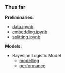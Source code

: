 <br>

### Thus far

**Preliminaries:**
* <a href="https://colab.research.google.com/github/exhypotheses/risk/blob/develop/notebooks/data.ipynb" target="_blank">data.ipynb</a>
* [embedding.ipynb](https://colab.research.google.com/github/exhypotheses/risk/blob/develop/notebooks/embedding.ipynb)
* [splitting.ipynb](https://colab.research.google.com/github/exhypotheses/risk/blob/develop/notebooks/splitting.ipynb)


**Models:**
* Bayesian Logistic Model
  * [modelling](https://colab.research.google.com/github/exhypotheses/risk/blob/develop/notebooks/logistic.ipynb)
  * [performance](https://colab.research.google.com/github/exhypotheses/risk/blob/develop/notebooks/performance.ipynb)

<br>
<br>
<br>
<br>
